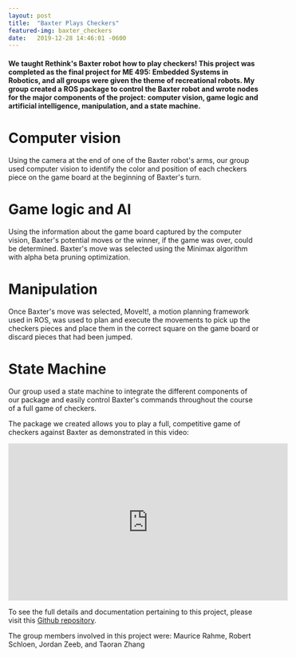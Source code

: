 ```yaml
---
layout: post
title:  "Baxter Plays Checkers"
featured-img: baxter_checkers
date:   2019-12-28 14:46:01 -0600
---
```



#### We taught Rethink's Baxter robot how to play checkers! This project was completed as the final project for ME 495: Embedded Systems in Robotics, and all groups were given the theme of recreational robots. My group created a ROS package to control the Baxter robot and wrote nodes for the major components of the project: computer vision, game logic and artificial intelligence, manipulation, and a state machine.


# Computer vision
Using the camera at the end of one of the Baxter robot's arms, our group used computer vision to identify the color and position of each checkers piece on the game board at the beginning of Baxter's turn.


# Game logic and AI
Using the information about the game board captured by the computer vision, Baxter's potential moves or the winner, if the game was over, could be determined. Baxter's move was selected using the Minimax algorithm with alpha beta pruning optimization.


# Manipulation
Once Baxter's move was selected, MoveIt!, a motion planning framework used in ROS, was used to plan and execute the movements to pick up the checkers pieces and place them in the correct square on the game board or discard pieces that had been jumped.


# State Machine
Our group used a state machine to integrate the different components of our package and easily control Baxter's commands throughout the course of a full game of checkers.



The package we created allows you to play a full, competitive game of checkers against Baxter as demonstrated in this video:
<iframe width="560" height="315" src="https://www.youtube.com/embed/6ZOXy3TKYeM" frameborder="0" allow="accelerometer; autoplay; encrypted-media; gyroscope; picture-in-picture" allowfullscreen> </iframe>

To see the full details and documentation pertaining to this project, please visit this [Github repository](https://github.com/rschloen/final-project-checkers).

The group members involved in this project were: Maurice Rahme, Robert Schloen, Jordan Zeeb, and Taoran Zhang
